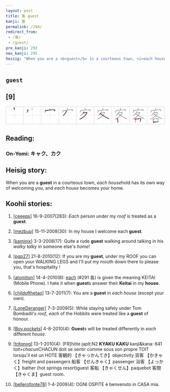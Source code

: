 ```yaml
---
layout: post
title: 客 guest
kanji: 客
permalink: /294/
redirect_from:
 - /客/
 - /guest/
pre_kanji: 293
nex_kanji: 295
heisig: "When you are a <b>guest</b> in a courteous town, <i>each house</i>hold has its own way of welcoming you, and <i>each house</i> becomes your home."
---
```


## `guest`

## [9]

<div class="stroke"><img src="../images/E5AEA2.png" /></div>

## Reading:

### On-Yomi: キャク、カク

## Heisig story:

When you are a <b>guest</b> in a courteous town, <i>each house</i>hold has its own way of welcoming you, and <i>each house</i> becomes your home.

## Koohii stories:

1) [<a href="http://kanji.koohii.com/profile/ceeeps">ceeeps</a>] 16-9-2007(283): <em>Each</em> person under my <em>roof</em> is treated as a<strong> guest</strong>.

2) [<a href="http://kanji.koohii.com/profile/mezbup">mezbup</a>] 15-11-2008(30): In my house I welcome each<strong> guest</strong>.

3) [<a href="http://kanji.koohii.com/profile/kaminix">kaminix</a>] 3-3-2008(17): Quite a rude <strong>guest</strong> walking around talking in his <em>walky talky</em> in someone else&#039;s <em>home</em>!

4) [<a href="http://kanji.koohii.com/profile/pgp27">pgp27</a>] 21-8-2010(12): If you are my<strong> guest</strong>, under my ROOF you can open your WALKING LEGS and I&#039;ll put my mouth down there to please you, that&#039;s hospitality !

5) [<a href="http://kanji.koohii.com/profile/atomiton">atomiton</a>] 14-4-2010(8): <a href="../291">each</a> (#291 各) is given the meaning KEITAI (Mobile Phone). I hate it when<strong> guest</strong>s answer their <strong>Keitai</strong> in my <strong>house</strong>.

6) [<a href="http://kanji.koohii.com/profile/childofthetao">childofthetao</a>] 13-7-2011(7): You are a<strong> guest</strong> in <em>each house</em> (except your own).

7) [<a href="http://kanji.koohii.com/profile/LoneDeranger">LoneDeranger</a>] 7-3-2009(5): While staying safely under Tom Bombadil&#039;s <em>roof</em>, <em>each</em> of the Hobbits were treated like a<strong> guest</strong> of honour.

8) [<a href="http://kanji.koohii.com/profile/Boy.pockets">Boy.pockets</a>] 4-8-2010(4): <strong>Guest</strong>s will be treated differently in <em>each</em> different <em>house</em>.

9) [<a href="http://kanji.koohii.com/profile/tritonxg">tritonxg</a>] 13-1-2010(4): [FR]hôte japlt:N2 <strong>KYAKU KAKU </strong> kanji&amp;kana: 641 <em>toit+chacun</em>CHACUN doit se sentir comme sous son propre TOIT lorsqu&#039;il est un HOTE 客観的 【きゃっかんてき】objectivity 貨客 【かきゃく】freight and passengers 船客 【せんきゃく】passenger 浴客 【よっかく】bather (hot springs resort)guest 客船 【きゃくせん】paquebot 客間 【きゃくま】guest room.

10) [<a href="http://kanji.koohii.com/profile/bellerofonte78">bellerofonte78</a>] 1-4-2009(4): OGNI OSPITE è benvenuto in CASA mia.
